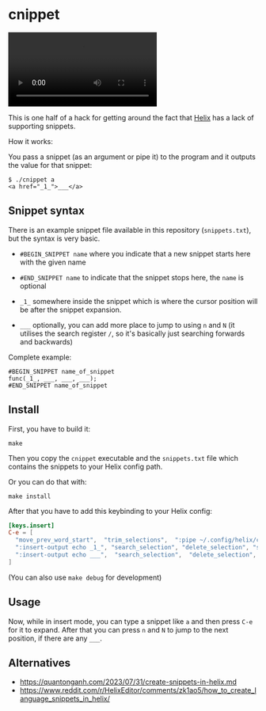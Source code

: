 # cnippet

![Demo](https://cdn.jsdelivr.net/gh/xyl1t/cdn@master/cnippet/cnippet_demo.mp4)

This is one half of a hack for getting around the fact that
[Helix](https://helix-editor.com/) has a lack of supporting snippets.

How it works:

You pass a snippet (as an argument or pipe it) to the program and it outputs
the value for that snippet:

```
$ ./cnippet a
<a href="_1_">___</a>
```

## Snippet syntax

There is an example snippet file available in this repository (`snippets.txt`),
but the syntax is very basic.

- `#BEGIN_SNIPPET name` where you indicate that a new snippet starts here with
  the given name

- `#END_SNIPPET name` to indicate that the snippet stops here, the `name` is
  optional

- `_1_` somewhere inside the snippet which is where the cursor position will be
  after the snippet expansion.

- `___` optionally, you can add more place to jump to using `n` and `N` (it
  utilises the search register `/`, so it's basically just searching forwards
  and backwards)

Complete example:

```
#BEGIN_SNIPPET name_of_snippet
func(_1_, ___, ___, ___);
#END_SNIPPET name_of_snippet
```

## Install

First, you have to build it:

```
make
```

Then you copy the `cnippet` executable and the `snippets.txt` file which
contains the snippets to your Helix config path.

Or you can do that with:

```
make install
```

After that you have to add this keybinding to your Helix config:

```toml
[keys.insert]
C-e = [
  "move_prev_word_start",  "trim_selections",  ":pipe ~/.config/helix/cnippet",
  ":insert-output echo _1_", "search_selection", "delete_selection", "search_next", "delete_selection",
  ":insert-output echo ___",  "search_selection",  "delete_selection", "insert_mode"
]
```

(You can also use `make debug` for development)

## Usage

Now, while in insert mode, you can type a snippet like `a` and then press `C-e` 
for it to expand. After that you can press `n` and `N` to jump to the next 
position, if there are any `___`.

## Alternatives 

- <https://quantonganh.com/2023/07/31/create-snippets-in-helix.md>
- <https://www.reddit.com/r/HelixEditor/comments/zk1ao5/how_to_create_language_snippets_in_helix/>


